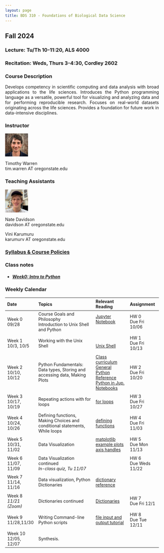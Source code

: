 ```yaml
---
layout: page
title: BDS 310 - Foundations of Biological Data Science
---
```


## Fall 2024
### Lecture: Tu/Th 10-11:20, ALS 4000
### Recitation: Weds, Thurs 3-4:30, Cordley 2602 



### Course Description
 <!---
  will replace this image
 <img src="./assets/images/covidtrace_color_rev-01.png" width="390" height="270" align='right'/> 
-->
 <div style="text-align: justify"> 
 Develops competency in scientific computing and data analysis with broad applications to the life sciences. Introduces the Python programming language as a versatile, powerful tool for visualizing and analyzing data and for performing reproducible research. Focuses on real-world datasets originating across the life sciences. Provides a foundation for future work in data-intensive disciplines.

</div>   

### Instructor
<img src="./assets/images/twheadshot_square_cc.jpg" width="75" height="75" align='center'/>      

Timothy Warren  
tim.warren AT oregonstate.edu         
  
### Teaching Assistants
  
<img src="./assets/images/nate_headshot.jpg" width="75" height="75" align='center'/>
    
Nate Davidson  
davidson AT oregonstate.edu
  

Vini Karumuru  
karumurv AT oregonstate.edu


### [Syllabus & Course Policies](./syllabus.md) 
### Class notes
- ##### [Week0: Intro to Python](./class_notes/week0.html) 


### Weekly Calendar  

|Date                                  | Topics                             |  Relevant Reading                     | Assignment                                 |
|:-----------------------------        |:--------------------------------- |:------------------------------------  |:----------------------                      |
| Week 0 <br />09/28&nbsp; &nbsp; &nbsp;&nbsp;&nbsp;| Course Goals and Philosophy <br />Introduction to Unix Shell and Python &nbsp; &nbsp; &nbsp;| [Jupyter Notebook](https://www.e-education.psu.edu/geog489/node/2204)&nbsp; &nbsp; &nbsp;&nbsp; &nbsp;&nbsp; &nbsp;  &nbsp; &nbsp;  | HW 0 <br/> Due Fri 10/06 &nbsp; &nbsp; |
|        |                |         |            |
| Week 1 <br /> 10/3, 10/5    | Working with the Unix Shell  | <br>[Unix Shell](https://swcarpentry.github.io/shell-novice/)<br>  | HW 1 <br/> Due Fri 10/13  |
|     |    |     |      |
| Week 2 <br /> 10/10, 10/12    | Python Fundamentals: Data types, Storing and accessing data, Making Plots  | [Class curriculum](https://swcarpentry.github.io/python-novice-inflammation/)  <br>  [General Python Reference](https://docs.python.org/3/reference/index.html)<br> [Python in Jup. Notebooks](http://mbakker7.github.io/exploratory_computing_with_python/)                                       | HW 2 <br/> Due Fri 10/20|
|     |    |     |      |
| Week 3 <br /> 10/17, 10/19    |Repeating actions with for loops | [for loops](https://swcarpentry.github.io/python-novice-inflammation/05-loop.html)     | HW 3 <br/> Due Fri 10/27|
|     |    |     | |
| Week 4 <br /> 10/24, 10/26    | Defining functions, Making Choices and conditional statements, While loops  |[defining functions](https://swcarpentry.github.io/python-novice-inflammation/08-func/index.html)   | HW 4 <br/> Due Fri 11/03 |
|     |    |     |      |
|  Week 5 <br /> 10/31, 11/02   | Data Visualization|[matplotlib example plots](https://matplotlib.org/stable/gallery/index.html)<br> [axis handles](https://matplotlib.org/stable/api/axes_api.html)|   HW 5 <br/> Due Mon 11/13 |
|     |    |     |      |
| Week 6 <br />  11/07, 11/09    | Data Visualization continued <br> *In-class quiz, Tu 11/07*|    | HW 6 <br/> Due Weds 11/22 |
|     |    |     |      |
| Week 7 <br /> 11/14, 11/16    | Data visualization, Python Dictionaries |  [dictionary reference](https://www.greenteapress.com/thinkpython2/html/thinkpython2012.html)            | |
|     |    |     |      |
| Week 8 <br /> *11/21 (Zoom)*  |Dictionaries continued | [Dictionaries](https://www.greenteapress.com/thinkpython2/html/thinkpython2012.html)                                               | HW 7<br/> Due Fri 12/1  |
|     |    |     |      |
| Week 9 <br /> 11/28,11/30   |Writing Command-line Python scripts| [file input and output tutorial](https://datacarpentry.org/python-socialsci/05-processing-data-from-file/index.html) | HW 8 <br/> Due Tue 12/11|                              
|     |    |     |      |
| Week 10 <br /> 12/05, 12/07   | Synthesis.<br> |                         | |


